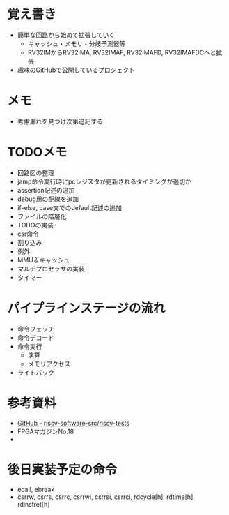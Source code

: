 # 覚え書き
- 簡単な回路から始めて拡張していく
    - キャッシュ・メモリ・分岐予測器等
    - RV32IMからRV32IMA, RV32IMAF, RV32IMAFD, RV32IMAFDCへと拡張
- 趣味のGitHubで公開しているプロジェクト

# メモ
- 考慮漏れを見つけ次第追記する

# TODOメモ
- 回路図の整理
- jamp命令実行時にpcレジスタが更新されるタイミングが適切か
- assertion記述の追加
- debug用の配線を追加
- if-else, case文でのdefault記述の追加
- ファイルの階層化
- TODOの実装
- csr命令
- 割り込み
- 例外
- MMU＆キャッシュ
- マルチプロセッサの実装
- タイマー

# パイプラインステージの流れ
- 命令フェッチ
- 命令デコード
- 命令実行
    - 演算
    - メモリアクセス
- ライトバック

# 参考資料
- [GitHub - riscv-software-src/riscv-tests](https://github.com/riscv-software-src/riscv-tests)
- FPGAマガジンNo.18
- 

# 後日実装予定の命令
- ecall, ebreak
- csrrw, csrrs, csrrc, csrrwi, csrrsi, csrrci, rdcycle[h], rdtime[h], rdinstret[h]

